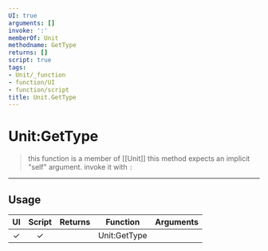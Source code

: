 ```yaml
---
UI: true
arguments: []
invoke: ':'
memberOf: Unit
methodname: GetType
returns: []
script: true
tags:
- Unit/_function
- function/UI
- function/script
title: Unit.GetType
---
```

# Unit:GetType
> this function is a member of [[Unit]]
> this method expects an implicit "self" argument. invoke it with `:`
-----
## Usage
|  UI | Script | Returns | Function | Arguments |
|:---:|:------:|-------:|:--------:|:---------|
|✓|✓||Unit:GetType||
